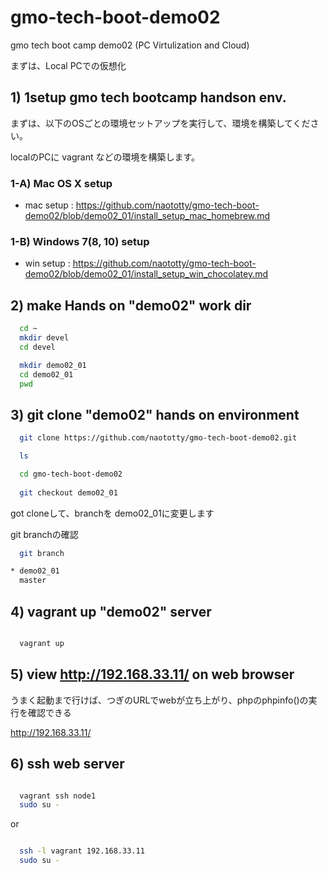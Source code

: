 # gmo-tech-boot-demo02
gmo tech boot camp demo02 (PC Virtulization and Cloud)

まずは、Local PCでの仮想化

## 1) 1setup gmo tech bootcamp handson env.

まずは、以下のOSごとの環境セットアップを実行して、環境を構築してください。

localのPCに vagrant などの環境を構築します。


### 1-A) Mac OS X setup
  * mac setup : https://github.com/naototty/gmo-tech-boot-demo02/blob/demo02_01/install_setup_mac_homebrew.md


### 1-B) Windows 7(8, 10) setup
  * win setup : https://github.com/naototty/gmo-tech-boot-demo02/blob/demo02_01/install_setup_win_chocolatey.md


## 2) make Hands on "demo02" work dir

``` bash
  cd ~
  mkdir devel
  cd devel

  mkdir demo02_01
  cd demo02_01
  pwd
```


## 3) git clone "demo02" hands on environment

``` bash
  git clone https://github.com/naototty/gmo-tech-boot-demo02.git

  ls 

  cd gmo-tech-boot-demo02
 
  git checkout demo02_01
```

got cloneして、branchを demo02_01に変更します

git branchの確認

``` bash
  git branch

* demo02_01
  master
```



## 4) vagrant up "demo02" server

~~~ bash

  vagrant up
~~~


## 5) view http://192.168.33.11/ on web browser

  うまく起動まで行けば、つぎのURLでwebが立ち上がり、phpのphpinfo()の実行を確認できる 
 
  http://192.168.33.11/


## 6) ssh web server

~~~ bash

  vagrant ssh node1
  sudo su -
~~~

or 

~~~ bash

  ssh -l vagrant 192.168.33.11
  sudo su -
~~~



